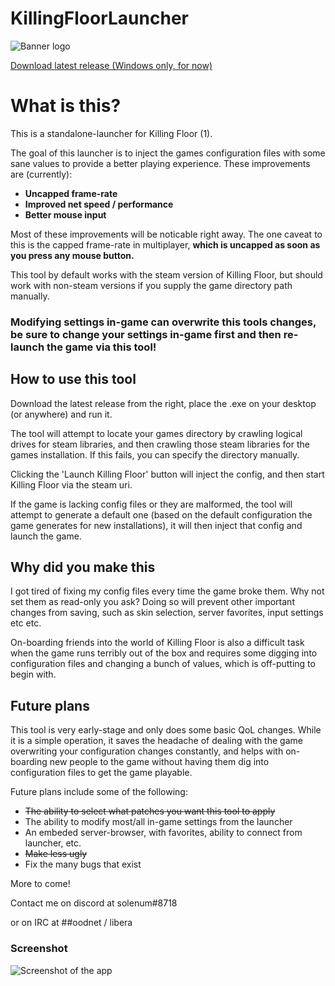 # KillingFloorLauncher

![Banner logo](https://i.imgur.com/7mNKO7X.png)

[Download latest release (Windows only, for now)](https://github.com/solenum/KillingFloorLauncher/releases/latest/download/KFLauncher.exe)

# What is this?
This is a standalone-launcher for Killing Floor (1).

The goal of this launcher is to inject the games configuration files with some sane values to provide a better playing experience.  These improvements are (currently):
* **Uncapped frame-rate**
* **Improved net speed / performance**
* **Better mouse input**

Most of these improvements will be noticable right away.  The one caveat to this is the capped frame-rate in multiplayer, **which is uncapped as soon as you press any mouse button.**

This tool by default works with the steam version of Killing Floor, but should work with non-steam versions if you supply the game directory path manually.

### **Modifying settings in-game can overwrite this tools changes, be sure to change your settings in-game first and then re-launch the game via this tool!**

## How to use this tool
Download the latest release from the right, place the .exe on your desktop (or anywhere) and run it.

The tool will attempt to locate your games directory by crawling logical drives for steam libraries, and then crawling those steam libraries for the games installation.  If this fails, you can specify the directory manually.

Clicking the 'Launch Killing Floor' button will inject the config, and then start Killing Floor via the steam uri.

If the game is lacking config files or they are malformed, the tool will attempt to generate a default one (based on the default configuration the game generates for new installations), it will then inject that config and launch the game.

## Why did you make this
I got tired of fixing my config files every time the game broke them.  Why not set them as read-only you ask?  Doing so will prevent other important changes from saving, such as skin selection, server favorites, input settings etc etc.

On-boarding friends into the world of Killing Floor is also a difficult task when the game runs terribly out of the box and requires some digging into configuration files and changing a bunch of values, which is off-putting to begin with.

## Future plans
This tool is very early-stage and only does some basic QoL changes.  While it is a simple operation, it saves the headache of dealing with the game overwriting your configuration changes constantly, and helps with on-boarding new people to the game without having them dig into configuration files to get the game playable.

Future plans include some of the following:
* ~~The ability to select what patches you want this tool to apply~~
* The ability to modify most/all in-game settings from the launcher
* An embeded server-browser, with favorites, ability to connect from launcher, etc.
* ~~Make less ugly~~
* Fix the many bugs that exist

More to come!

Contact me on discord at solenum#8718

or on IRC at ##oodnet / libera

### Screenshot

![Screenshot of the app](https://i.imgur.com/okXuWex.png)
